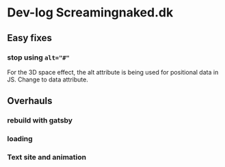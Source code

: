 # Dev-log Screamingnaked.dk

## Easy fixes

### stop using <code>alt="#"</code>

For the 3D space effect, the alt attribute is being used for positional data in JS. Change to data attribute.

## Overhauls

### rebuild with gatsby

### loading

### Text site and animation
